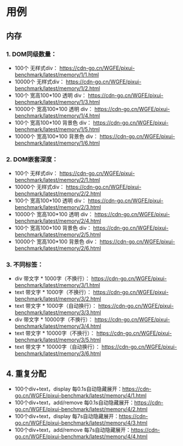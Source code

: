 # 用例

## 内存

### 1. DOM同级数量：
- 100个 无样式div： https://cdn-go.cn/WGFE/pixui-benchmark/latest/memory/1/1.html
- 10000个 无样式div： https://cdn-go.cn/WGFE/pixui-benchmark/latest/memory/1/2.html
- 100个 宽高100*100 透明 div： https://cdn-go.cn/WGFE/pixui-benchmark/latest/memory/1/3.html
- 10000个 宽高100*100 透明 div： https://cdn-go.cn/WGFE/pixui-benchmark/latest/memory/1/4.html
- 100个 宽高100*100 背景色 div： https://cdn-go.cn/WGFE/pixui-benchmark/latest/memory/1/5.html
- 10000个 宽高100*100 背景色 div： https://cdn-go.cn/WGFE/pixui-benchmark/latest/memory/1/6.html

### 2. DOM嵌套深度：
- 100个 无样式div： https://cdn-go.cn/WGFE/pixui-benchmark/latest/memory/2/1.html
- 10000个 无样式div： https://cdn-go.cn/WGFE/pixui-benchmark/latest/memory/2/2.html
- 100个 宽高100*100 透明 div： https://cdn-go.cn/WGFE/pixui-benchmark/latest/memory/2/3.html
- 10000个 宽高100*100 透明 div： https://cdn-go.cn/WGFE/pixui-benchmark/latest/memory/2/4.html
- 100个 宽高100*100 背景色 div： https://cdn-go.cn/WGFE/pixui-benchmark/latest/memory/2/5.html
- 10000个 宽高100*100 背景色 div： https://cdn-go.cn/WGFE/pixui-benchmark/latest/memory/2/6.html

### 3. 不同标签：
- div 带文字 * 1000字（不换行）： https://cdn-go.cn/WGFE/pixui-benchmark/latest/memory/3/1.html
- text 带文字 * 1000字（不换行）： https://cdn-go.cn/WGFE/pixui-benchmark/latest/memory/3/2.html
- text 带文字 * 1000字（自动换行）： https://cdn-go.cn/WGFE/pixui-benchmark/latest/memory/3/3.html
- div 带文字 * 10000字（不换行）： https://cdn-go.cn/WGFE/pixui-benchmark/latest/memory/3/4.html
- text 带文字 * 10000字（不换行）： https://cdn-go.cn/WGFE/pixui-benchmark/latest/memory/3/5.html
- text 带文字 * 10000字（自动换行）： https://cdn-go.cn/WGFE/pixui-benchmark/latest/memory/3/6.html

## 4. 重复分配
- 100个div+text，display 每0.1s自动隐藏展开：https://cdn-go.cn/WGFE/pixui-benchmark/latest/memory/4/1.html
- 100个div+text，add/remove 每0.1s自动隐藏展开：https://cdn-go.cn/WGFE/pixui-benchmark/latest/memory/4/2.html
- 100个div+text，display 每7s自动隐藏展开：https://cdn-go.cn/WGFE/pixui-benchmark/latest/memory/4/3.html
- 100个div+text，add/remove 每7s自动隐藏展开：https://cdn-go.cn/WGFE/pixui-benchmark/latest/memory/4/4.html
